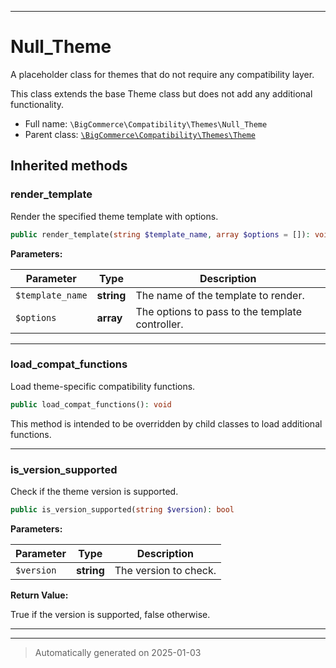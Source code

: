 ***

# Null_Theme

A placeholder class for themes that do not require any compatibility layer.

This class extends the base Theme class but does not add any additional functionality.

* Full name: `\BigCommerce\Compatibility\Themes\Null_Theme`
* Parent class: [`\BigCommerce\Compatibility\Themes\Theme`](./classes/BigCommerce/Compatibility/Themes/Theme.md)






## Inherited methods


### render_template

Render the specified theme template with options.

```php
public render_template(string $template_name, array $options = []): void
```








**Parameters:**

| Parameter | Type | Description |
|-----------|------|-------------|
| `$template_name` | **string** | The name of the template to render. |
| `$options` | **array** | The options to pass to the template controller. |





***

### load_compat_functions

Load theme-specific compatibility functions.

```php
public load_compat_functions(): void
```

This method is intended to be overridden by child classes to load additional functions.










***

### is_version_supported

Check if the theme version is supported.

```php
public is_version_supported(string $version): bool
```








**Parameters:**

| Parameter | Type | Description |
|-----------|------|-------------|
| `$version` | **string** | The version to check. |


**Return Value:**

True if the version is supported, false otherwise.




***


***
> Automatically generated on 2025-01-03

